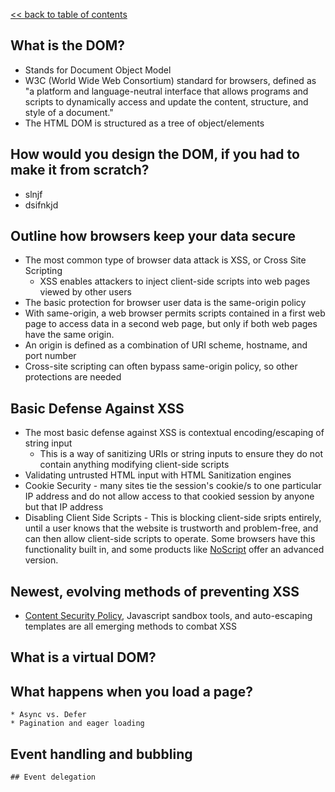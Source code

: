 [<< back to table of contents](https://github.com/hackreactor/2016-04-peripheral-brain/wiki)

## What is the DOM?
* Stands for Document Object Model
* W3C (World Wide Web Consortium) standard for browsers, defined as "a platform and language-neutral interface that allows programs and scripts to dynamically access and update the content, structure, and style of a document."
* The HTML DOM is structured as a tree of object/elements

## How would you design the DOM, if you had to make it from scratch?
* slnjf
* dsifnkjd

## Outline how browsers keep your data secure
* The most common type of browser data attack is XSS, or Cross Site Scripting
	* XSS enables attackers to inject client-side scripts into web pages viewed by other users
* The basic protection for browser user data is the same-origin policy
* With same-origin, a web browser permits scripts contained in a first web page to access data in a second web page, but only if both web pages have the same origin.
* An origin is defined as a combination of URI scheme, hostname, and port number
* Cross-site scripting can often bypass same-origin policy, so other protections are needed

## Basic Defense Against XSS
* The most basic defense against XSS is contextual encoding/escaping of string input
	* This is a way of sanitizing URIs or string inputs to ensure they do not contain anything modifying client-side scripts
* Validating untrusted HTML input with HTML Sanitization engines
* Cookie Security - many sites tie the session's cookie/s to one particular IP address and do not allow access to that cookied session by anyone but that IP address
* Disabling Client Side Scripts - This is blocking client-side sripts entirely, until a user knows that the website is trustworth and problem-free, and can then allow client-side scripts to operate. Some browsers have this functionality built in, and some products like [NoScript](https://en.wikipedia.org/wiki/NoScript) offer an advanced version.

## Newest, evolving methods of preventing XSS

*  [Content Security Policy](https://en.wikipedia.org/wiki/Content_Security_Policy), Javascript sandbox tools, and auto-escaping templates are all emerging methods to combat XSS

## What is a virtual DOM?



## What happens when you load a page?
	* Async vs. Defer
	* Pagination and eager loading
## Event handling and bubbling
	## Event delegation
